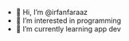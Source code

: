 - 👋 Hi, I’m @irfanfaraaz
- 👀 I’m interested in programming
- 🌱 I’m currently learning app dev


<!---
irfanfaraaz/irfanfaraaz is a ✨ special ✨ repository because its `README.md` (this file) appears on your GitHub profile.
You can click the Preview link to take a look at your changes.
--->
